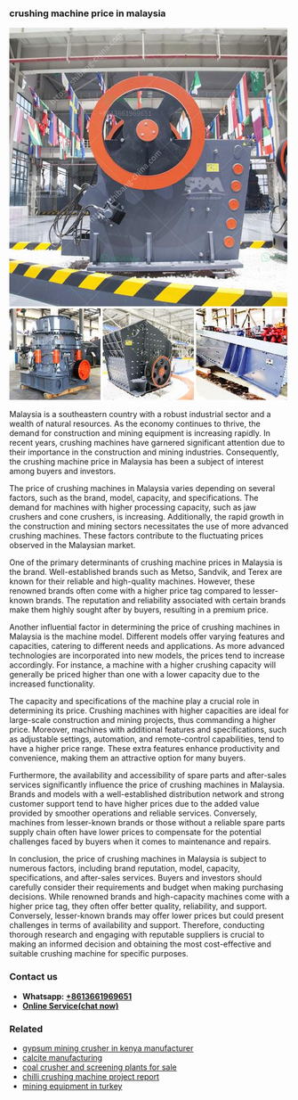 <h3>crushing machine price in malaysia</h3><img src='1706768092.jpg' alt=''><p>Malaysia is a southeastern country with a robust industrial sector and a wealth of natural resources. As the economy continues to thrive, the demand for construction and mining equipment is increasing rapidly. In recent years, crushing machines have garnered significant attention due to their importance in the construction and mining industries. Consequently, the crushing machine price in Malaysia has been a subject of interest among buyers and investors.</p><p>The price of crushing machines in Malaysia varies depending on several factors, such as the brand, model, capacity, and specifications. The demand for machines with higher processing capacity, such as jaw crushers and cone crushers, is increasing. Additionally, the rapid growth in the construction and mining sectors necessitates the use of more advanced crushing machines. These factors contribute to the fluctuating prices observed in the Malaysian market.</p><p>One of the primary determinants of crushing machine prices in Malaysia is the brand. Well-established brands such as Metso, Sandvik, and Terex are known for their reliable and high-quality machines. However, these renowned brands often come with a higher price tag compared to lesser-known brands. The reputation and reliability associated with certain brands make them highly sought after by buyers, resulting in a premium price.</p><p>Another influential factor in determining the price of crushing machines in Malaysia is the machine model. Different models offer varying features and capacities, catering to different needs and applications. As more advanced technologies are incorporated into new models, the prices tend to increase accordingly. For instance, a machine with a higher crushing capacity will generally be priced higher than one with a lower capacity due to the increased functionality.</p><p>The capacity and specifications of the machine play a crucial role in determining its price. Crushing machines with higher capacities are ideal for large-scale construction and mining projects, thus commanding a higher price. Moreover, machines with additional features and specifications, such as adjustable settings, automation, and remote-control capabilities, tend to have a higher price range. These extra features enhance productivity and convenience, making them an attractive option for many buyers.</p><p>Furthermore, the availability and accessibility of spare parts and after-sales services significantly influence the price of crushing machines in Malaysia. Brands and models with a well-established distribution network and strong customer support tend to have higher prices due to the added value provided by smoother operations and reliable services. Conversely, machines from lesser-known brands or those without a reliable spare parts supply chain often have lower prices to compensate for the potential challenges faced by buyers when it comes to maintenance and repairs.</p><p>In conclusion, the price of crushing machines in Malaysia is subject to numerous factors, including brand reputation, model, capacity, specifications, and after-sales services. Buyers and investors should carefully consider their requirements and budget when making purchasing decisions. While renowned brands and high-capacity machines come with a higher price tag, they often offer better quality, reliability, and support. Conversely, lesser-known brands may offer lower prices but could present challenges in terms of availability and support. Therefore, conducting thorough research and engaging with reputable suppliers is crucial to making an informed decision and obtaining the most cost-effective and suitable crushing machine for specific purposes.</p><h3>Contact us</h3><ul><li><strong>Whatsapp:&nbsp;<a href="https://wa.me/8613661969651">+8613661969651</a></strong></li><li><a href="https://swt.shibang-china.com/?git&amp;zhl&amp;crushing machine price in malaysia"><strong>Online Service(chat now)</strong></a></li></ul><h3>Related</h3><ul><li><a href='gypsum mining crusher in kenya manufacturer.md'>gypsum mining crusher in kenya manufacturer</a></li><li><a href='calcite manufacturing.md'>calcite manufacturing</a></li><li><a href='coal crusher and screening plants for sale.md'>coal crusher and screening plants for sale</a></li><li><a href='chilli crushing machine project report.md'>chilli crushing machine project report</a></li><li><a href='mining equipment in turkey.md'>mining equipment in turkey</a></li></ul>